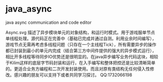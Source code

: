 # java_async
java async communication and code editor

Async.svg 描述了异步模块单元的对象结构，和运行时模式。用于游戏服单节点单线程处理。源代码正在完善中（基础已完成并通过自测。利用业余时间编写），游戏节点无需再考虑多线程问题（只存在一个主线程Tick），所有需要异步的操作都已封装到最小的单元内完成（结合第三方中间件提供的强大的异步模式运行），相比开多线程等待同步IO优势还是很明显的。在java异步编写业务代码这块，相较于Kilim这样的底层字节码封装和运行，在入手编写和整体把控还是比较清晰简单的。更适合业务方编程和二次开发封装使用。而且对原有类结构无任何侵入性修改。感兴趣的朋友可以支持下或者共同学习探讨。
QQ:1732066198
